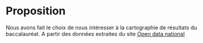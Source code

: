 # Proposition

Nous avons fait le choix de nous intéresser à la cartographie de résultats du baccalauréat. 
A partir des données extraites du site <a href="http://www.data.gouv.fr"> Open data national</a>
